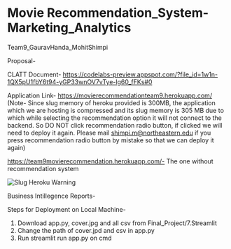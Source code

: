 # Movie Recommendation_System-Marketing_Analytics
Team9_GauravHanda_MohitShimpi

Proposal- 

CLATT Document- https://codelabs-preview.appspot.com/?file_id=1w1n-1QX5pU1fbY6t94-yGP33wnOV7vTye-lg60_fFKs#0

Application Link- https://movierecommendationteam9.herokuapp.com/ (Note- Since slug memory of heroku provided is 300MB, the application which we are hosting is compressed and its slug memory is 305 MB due to which while selecting the recommendation option it will not connect to the backend. So DO NOT click recommendation radio button, if clicked we will need to deploy it again. Please mail shimpi.m@northeastern.edu if you press recommendation radio button by mistake so that we can deploy it again)

https://team9movierecommendation.herokuapp.com/- The one without recommendation system

![Slug Heroku Warning](https://user-images.githubusercontent.com/78767870/146637114-96dda1c7-c78e-433a-be2e-e44cd3091313.png)

Business Intillegence Reports- 

Steps for Deployment on Local Machine-

1) Download app.py, cover.jpg and all csv from Final_Project/7.Streamlit
2) Change the path of cover.jpd and csv in app.py
3) Run streamlit run app.py on cmd

